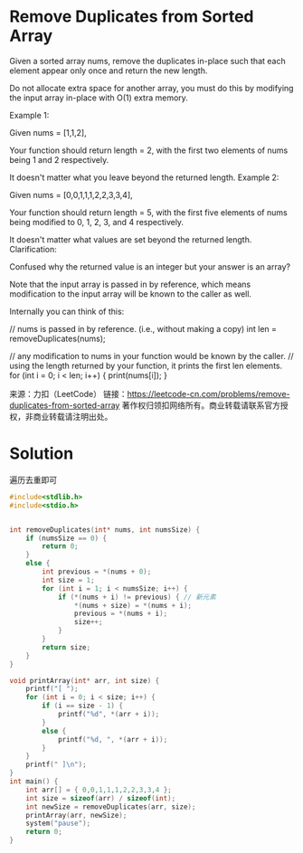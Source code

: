 # Remove Duplicates from Sorted Array

Given a sorted array nums, remove the duplicates in-place such that each element appear only once and return the new length.

Do not allocate extra space for another array, you must do this by modifying the input array in-place with O(1) extra memory.

Example 1:

Given nums = [1,1,2],

Your function should return length = 2, with the first two elements of nums being 1 and 2 respectively.

It doesn't matter what you leave beyond the returned length.
Example 2:

Given nums = [0,0,1,1,1,2,2,3,3,4],

Your function should return length = 5, with the first five elements of nums being modified to 0, 1, 2, 3, and 4 respectively.

It doesn't matter what values are set beyond the returned length.
Clarification:

Confused why the returned value is an integer but your answer is an array?

Note that the input array is passed in by reference, which means modification to the input array will be known to the caller as well.

Internally you can think of this:

// nums is passed in by reference. (i.e., without making a copy)
int len = removeDuplicates(nums);

// any modification to nums in your function would be known by the caller.
// using the length returned by your function, it prints the first len elements.
for (int i = 0; i < len; i++) {
    print(nums[i]);
}

来源：力扣（LeetCode）
链接：https://leetcode-cn.com/problems/remove-duplicates-from-sorted-array
著作权归领扣网络所有。商业转载请联系官方授权，非商业转载请注明出处。



# Solution

遍历去重即可

```c
#include<stdlib.h>
#include<stdio.h>


int removeDuplicates(int* nums, int numsSize) {
	if (numsSize == 0) {
		return 0;
	}
	else {
		int previous = *(nums + 0);
		int size = 1;
		for (int i = 1; i < numsSize; i++) {
			if (*(nums + i) != previous) { // 新元素
				*(nums + size) = *(nums + i);
				previous = *(nums + i);
				size++;
			}
		}
		return size;
	}
}

void printArray(int* arr, int size) {
	printf("[ ");
	for (int i = 0; i < size; i++) {
		if (i == size - 1) {
			printf("%d", *(arr + i));
		}
		else {
			printf("%d, ", *(arr + i));
		}
	}
	printf(" ]\n");
}
int main() {
	int arr[] = { 0,0,1,1,1,2,2,3,3,4 };
	int size = sizeof(arr) / sizeof(int);
	int newSize = removeDuplicates(arr, size);
	printArray(arr, newSize);
	system("pause");
	return 0;
}
```

